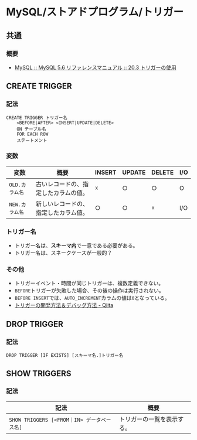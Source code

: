 # MySQL/ストアドプログラム/トリガー

## 共通

### 概要

- [MySQL :: MySQL 5.6 リファレンスマニュアル :: 20.3 トリガーの使用](https://dev.mysql.com/doc/refman/5.6/ja/triggers.html)

## CREATE TRIGGER

### 記法

```mysql
CREATE TRIGGER トリガー名
    <BEFORE|AFTER> <INSERT|UPDATE|DELETE>
    ON テーブル名
    FOR EACH ROW
    ステートメント
```

### 変数

| 変数           | 概要                                 | INSERT | UPDATE | DELETE | I/O  |
| -------------- | ------------------------------------ | ------ | ------ | ------ | ---- |
| `OLD.カラム名` | 古いレコードの、指定したカラムの値。 | ☓      | ○      | ○      | O    |
| `NEW.カラム名` | 新しいレコードの、指定したカラム値。 | ○      | ○      | ☓      | I/O  |

### トリガー名

- トリガー名は、**スキーマ内**で一意である必要がある。
- トリガー名は、スネークケースが一般的？

### その他

- トリガーイベント・時間が同じトリガーは、複数定義できない。
- `BEFORE`トリガーが失敗した場合、その後の操作は実行されない。
- `BEFORE INSERT`では、`AUTO_INCREMENT`カラムの値は`0`となっている。
- [トリガーの開発方法＆デバッグ方法 - Qiita](https://qiita.com/suin/items/269fa582e40f439d012f)

## DROP TRIGGER

### 記法

```mysql
DROP TRIGGER [IF EXISTS] [スキーマ名.]トリガー名
```

## SHOW TRIGGERS

### 記法

| 記法                                        | 概要                       |
| ------------------------------------------- | -------------------------- |
| `SHOW TRIGGERS [<FROM｜IN> データベース名]` | トリガーの一覧を表示する。 |
